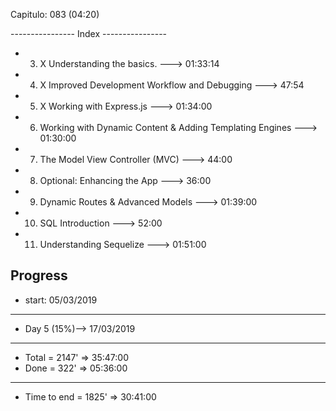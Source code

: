 Capitulo: 083 (04:20)

---------------- Index ----------------

- 3.  X Understanding the basics. ---> 01:33:14 
- 4.  X Improved Development Workflow and Debugging ---> 47:54
- 5.  X Working with Express.js ---> 01:34:00
- 6. Working with Dynamic Content & Adding Templating Engines ---> 01:30:00
- 7. The Model View Controller (MVC) ---> 44:00
- 8. Optional: Enhancing the App ---> 36:00
- 9. Dynamic Routes & Advanced Models ---> 01:39:00
- 10. SQL Introduction ---> 52:00
- 11. Understanding Sequelize ---> 01:51:00

Progress 
----------------
- start: 05/03/2019
----------------
- Day 5 (15%)--> 17/03/2019 
-------------
- Total = 2147' => 35:47:00
- Done = 322' => 05:36:00 
-------------
- Time to end = 1825' => 30:41:00 